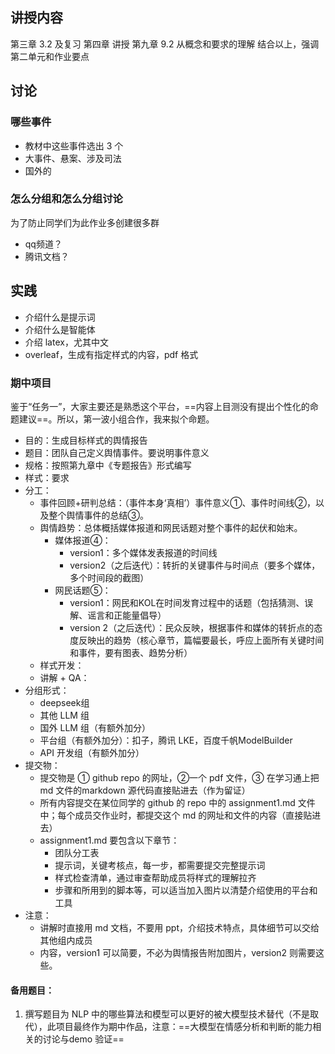 讲授内容
------------------
第三章 3.2 及复习
第四章 讲授
第九章 9.2 从概念和要求的理解
结合以上，强调第二单元和作业要点


讨论
---------
### 哪些事件
- 教材中这些事件选出 3 个
- 大事件、悬案、涉及司法
- 国外的

### 怎么分组和怎么分组讨论
为了防止同学们为此作业多创建很多群

- qq频道？
- 腾讯文档？


实践
---------
- 介绍什么是提示词
- 介绍什么是智能体
- 介绍 latex，尤其中文
- overleaf，生成有指定样式的内容，pdf 格式
### 期中项目
鉴于“任务一”，大家主要还是熟悉这个平台，==内容上目测没有提出个性化的命题建议==。所以，第一波小组合作，我来拟个命题。

- 目的：生成目标样式的舆情报告
- 题目：团队自己定义舆情事件。要说明事件意义
- 规格：按照第九章中《专题报告》形式编写
- 样式：要求
- 分工：
	- 事件回顾+研判总结：（事件本身‘真相’）事件意义①、事件时间线②，以及整个舆情事件的总结③。
	- 舆情趋势：总体概括媒体报道和网民话题对整个事件的起伏和始末。
		- 媒体报道④：
			- version1：多个媒体发表报道的时间线
			- version2（之后迭代）：转折的关键事件与时间点（要多个媒体，多个时间段的截图）
		- 网民话题⑤：
			- version1：网民和KOL在时间发育过程中的话题（包括猜测、误解、谣言和正能量倡导）
			- version 2（之后迭代）：民众反映，根据事件和媒体的转折点的态度反映出的趋势（核心章节，篇幅要最长，呼应上面所有关键时间和事件，要有图表、趋势分析）
	- 样式开发：
	- 讲解 + QA：
- 分组形式：
	- deepseek组
	- 其他 LLM 组
	- 国外 LLM 组（有额外加分）
	- 平台组（有额外加分）：扣子，腾讯 LKE，百度千帆ModelBuilder
	- API 开发组（有额外加分）
- 提交物：
	- 提交物是 ① github repo 的网址，②一个 pdf 文件，③ 在学习通上把 md 文件的markdown 源代码直接贴进去（作为留证）
	- 所有内容提交在某位同学的 github 的 repo 中的 assignment1.md 文件中；每个成员交作业时，都提交这个 md 的网址和文件的内容（直接贴进去）
	- assignment1.md 要包含以下章节：
		- 团队分工表
		- 提示词，关键考核点，每一步，都需要提交完整提示词
		- 样式检查清单，通过审查帮助成员将样式的理解拉齐
		- 步骤和所用到的脚本等，可以适当加入图片以清楚介绍使用的平台和工具
- 注意：
	- 讲解时直接用 md 文档，不要用 ppt，介绍技术特点，具体细节可以交给其他组内成员
	- 内容，version1 可以简要，不必为舆情报告附加图片，version2 则需要这些。


#### 备用题目：
1. 撰写题目为 NLP 中的哪些算法和模型可以更好的被大模型技术替代（不是取代），此项目最终作为期中作品，注意：==大模型在情感分析和判断的能力相关的讨论与demo 验证==


